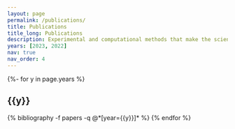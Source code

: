 ```yaml
---
layout: page
permalink: /publications/
title: Publications
title_long: Publications
description: Experimental and computational methods that make the science at the CHBV possible.
years: [2023, 2022]
nav: true
nav_order: 4
---
```

<!-- _pages/publications.md -->
<div class="publications">

{%- for y in page.years %}
  <h2 class="year">{{y}}</h2>
  {% bibliography -f papers -q @*[year={{y}}]* %}
{% endfor %}

</div>
